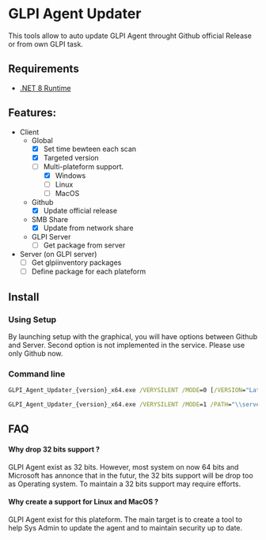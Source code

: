 # GLPI Agent Updater

This tools allow to auto update GLPI Agent throught Github official Release or from own GLPI task.

## Requirements

- [.NET 8 Runtime](https://dotnet.microsoft.com/en-us/download/dotnet/8.0)

## Features:

- Client
    - Global
        - [X] Set time bewteen each scan
        - [X] Targeted version
        - [ ] Multi-plateform support. 
            - [X] Windows
            - [ ] Linux
            - [ ] MacOS
    - Github
        - [X] Update official release
    - SMB Share
        - [X] Update from network share
    - GLPI Server
        - [ ] Get package from server
- Server (on GLPI server)
    - [ ] Get glpiinventory packages
    - [ ] Define package for each plateform

## Install
### Using Setup

By launching setup with the graphical, you will have options between Github and Server. Second option is not implemented in the service. Please use only Github now.

### Command line
```cmd
GLPI_Agent_Updater_{version}_x64.exe /VERYSILENT /MODE=0 [/VERSION="Latest"]

GLPI_Agent_Updater_{version}_x64.exe /VERYSILENT /MODE=1 /PATH="\\server\sharedfolder" [/VERSION="Latest"]
```

## FAQ

#### Why drop 32 bits support ?
GLPI Agent exist as 32 bits. However, most system on now 64 bits and Microsoft has annonce that in the futur, the 32 bits support will be drop too as Operating system. To maintain a 32 bits support may require efforts.

#### Why create a support for Linux and MacOS ?
GLPI Agent exist for this plateform. The main target is to create a tool to help Sys Admin to update the agent and to maintain security up to date.
